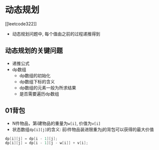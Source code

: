 # 动态规划

[[leetcode322]]

- 动态规划问题中, 每个值由之前的过程递推得到

## 动态规划的关键问题
- 递推公式
- dp数组
  - dp数组的初始化
  - dp数组下标的含义
  - dp数组的元素一般为所求结果
  - 是否需要遍历dp数组

## 01背包

- N件物品，第i建物品的重量为`w[i]`, 价值为`v[i]`
- 状态数组`dp[i][j]`的含义: 前i件物品装进限重为j的背包可以获得的最大价值

```java
dp[i][j] = dp[i - 1][j];
dp[i][j] = dp[i - 1][j - w[i]] + v[i];
```
